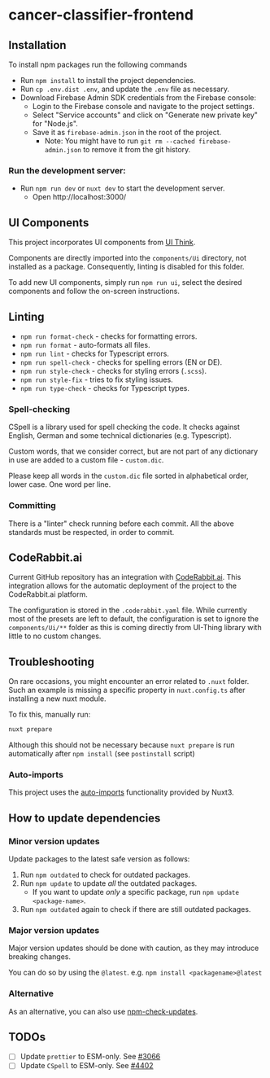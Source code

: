 # cancer-classifier-frontend

## Installation

To install npm packages run the following commands

-   Run `npm install` to install the project dependencies.
-   Run `cp .env.dist .env`, and update the `.env` file as necessary.
-   Download Firebase Admin SDK credentials from the Firebase console:
    -   Login to the Firebase console and navigate to the project settings.
    -   Select "Service accounts" and click on "Generate new private key" for "Node.js".
    -   Save it as `firebase-admin.json` in the root of the project.
        -   Note: You might have to run `git rm --cached firebase-admin.json` to remove it from the git history.

### Run the development server:

-   Run `npm run dev` or `nuxt dev` to start the development server.
    -   Open http://localhost:3000/

## UI Components

This project incorporates UI components from [UI Think](https://ui-thing.behonbaker.com).

Components are directly imported into the `components/Ui` directory, not installed as a package. Consequently, linting is disabled for this folder.

To add new UI components, simply run `npm run ui`, select the desired components and follow the on-screen instructions.

## Linting

-   `npm run format-check` - checks for formatting errors.
-   `npm run format` - auto-formats all files.
-   `npm run lint` - checks for Typescript errors.
-   `npm run spell-check` - checks for spelling errors (EN or DE).
-   `npm run style-check` - checks for styling errors (`.scss`).
-   `npm run style-fix` - tries to fix styling issues.
-   `npm run type-check` - checks for Typescript types.

### Spell-checking

CSpell is a library used for spell checking the code. It checks against English, German and some technical dictionaries (e.g. Typescript).

Custom words, that we consider correct, but are not part of any dictionary in use are added to a custom file - `custom.dic`.

Please keep all words in the `custom.dic` file sorted in alphabetical order, lower case. One word per line.

### Committing

There is a "linter" check running before each commit. All the above standards must be respected, in order to commit.

## CodeRabbit.ai

Current GitHub repository has an integration with [CodeRabbit.ai](https://coderabbit.ai).
This integration allows for the automatic deployment of the project to the CodeRabbit.ai platform.

The configuration is stored in the `.coderabbit.yaml` file. While currently most of the presets are left to default, the configuration is set to ignore the `components/Ui/**` folder as this is coming directly from UI-Thing library with little to no custom changes.

## Troubleshooting

On rare occasions, you might encounter an error related to `.nuxt` folder. <br />
Such an example is missing a specific property in `nuxt.config.ts` after installing a new nuxt module.

To fix this, manually run:

```bash
nuxt prepare
```

Although this should not be necessary because `nuxt prepare` is run automatically after `npm install` (see `postinstall` script)

### Auto-imports

This project uses the [auto-imports](https://nuxt.com/docs/guide/concepts/auto-imports) functionality provided by Nuxt3.

## How to update dependencies

### Minor version updates

Update packages to the latest safe version as follows:

1. Run `npm outdated` to check for outdated packages.
2. Run `npm update` to update _all_ the outdated packages.
    - If you want to update _only_ a specific package, run `npm update <package-name>`.
3. Run `npm outdated` again to check if there are still outdated packages.

### Major version updates

Major version updates should be done with caution, as they may introduce breaking changes.

You can do so by using the `@latest`. e.g. `npm install <packagename>@latest`

### Alternative

As an alternative, you can also use [npm-check-updates](https://github.com/raineorshine/npm-check-updates).

## TODOs

-   [ ] Update `prettier` to ESM-only. See [#3066](https://github.com/prettier/prettier-vscode/issues/3066)
-   [ ] Update `CSpell` to ESM-only. See [#4402](https://github.com/streetsidesoftware/cspell/issues/4402)
